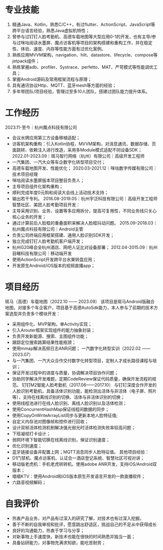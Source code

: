 # 专业技能

1. 精通Java、Kotlin，熟悉C/C++，有过flutter、ActionScript、JavaScript等跨平台语言经验，熟悉Java虚拟机特性；
2. 曾参与过钉钉人脸考勤机、高德车载地图等大型应用0-1的开发，也有主导/参与过咪咕阅读水墨屏、魔点访客机等项目的架构搭建和重构工作，并在稳定性、体验、速度、内存等性能方面有过优化案例。
3.	熟练应用MVVM架构，navigation、hilt、datastore、lifecycle、compose等jetpack组件；
4.	熟练掌握adb、profiler、Systrace、perfetto、MAT、严苛模式等性能调优工具；
5.	掌握Android源码及常用框架流程与原理；
6.	具有通讯协议Http、MQTT、蓝牙mesh等方面的经验；
7.	多年带团队/项目经验，管理过至多10人团队，搭建过团队能力提升体系。

# 工作经历

2023.11-至今｜杭州魔点科技有限公司
- 会议水牌应用第三方设备移植适配；
- 访客机架构重构：引入Kotlin协程，MVVM架构，对消息通讯、数据存储、页面跳转、依赖注入进行改造，采用多Module模式适配不同设备SDK；
2022.01-2023.09｜斑马智行网络（杭州）有限公司｜高级开发工程师
- 一汽集团、一汽大众等车企数字化转型项目交付；
- 高德车载地图开发、性能优化；
2020.03-2021.12｜咪咕数字传媒有限公司｜技术项目经理
- 咪咕阅读水墨屏版本项目整目负责人；
- 主导项目组件化架构重构；
- 顺利完成年度0元购和阅读大会线上活动技术支持；
- 输出若干专利。
2018.08-2019.05｜杭州宇泛科技有限公司｜高级开发工程师
智慧社区、美团人脸考勤项目开发：
- 主导采用识别、业务、设置等多应用拆分，提高可复用性，不同业务线只关心核心业务的开发；
- 通过计算前后人脸框的重叠面积来解决人脸框抖动问题。
2015.09-2018.03｜杭州魔点科技有限公司｜Android主管
- 负责公司终端应用框架搭建、通用人脸识别SDK开发；
- 独立完成钉钉人脸考勤机客户端开发；
- 杭州G20峰会全杭州酒店、网吧人证比对设备部署；
2012.04-2015.09｜杭州目睹科技有限公司｜移动端开发
- 使用ActionScript开发跨平台水果转盘应用；
- 开发原生Android/iOS版本的视频直播app；

# 项目经历 

斑马（高德）车载地图（2022.10 —— 2023.09）
该项目是斑马Android版融合地图，对接多个车企客户，项目基于高德AutoSdk能力，本人参与了前期的技术方案选型并负责多个模块开发：
- 采用组件化、MVP架构，单Activity实现；
- 引入Arouter框架实现组件的能力抽象封装；
- 负责开发新能源、搜索、主图组件功能；
- 跟踪定位搜索路算结果性能瓶颈；
- 使用mmap解决高频日志ANR问题；
一汽数字化转型实训（2022.02 —— 2023.07）
- 与一汽集团、一汽大众合作交付数字化转型项目，定制人才成长路径课程与培训；
- 保证开发过程中的进度与质量，协调解决项目协作问题；
- 协助同学解决开发难题，定期CodeReview保证代码质量，确保开发流程的规范。
钉钉M2智能人脸考勤机（2017.06——2017.10）
与钉钉深度合作开发的人脸识别考勤机，具备活体识别功能，能检测出活体与非活体（电子屏、照片等），支持在线离线识别的切换、活体与非活体识别的切换；
- 使用线程池进行在线人脸识别、离线人脸识别以及活体检测；
- 使用ConcurrentHashMap保证线程间数据的同步；
- 使用CopyOnWriteArrayList同步与更新本地人脸特征值;
- 自定义内存池对图像帧和控件进行回收；
- 设计双帧活体检测机制解决强光弱光时活体检测失败率较高问题；
- 下班凝视打卡设计；
- 弱网环境下智能切换在线离线识别，保证识别速度；
- 优化识别速度；
- 蓝牙链接设备并配置上网；MQTT消息同步人脸特征值。
其他项目经验：
- D1门禁机、魔点访客机、认证合一酒店登记系统、智慧社区可视对讲；
- 移动版老虎机：手机老虎转转机，使用adobe ANR开发，支持iOS/Android双版本；
- 唱唱KTV：使用Android和iOS版本原生开发语言开发的一款直播软件；
- 六路音视频解码；


# 自我评价

- 热衷产品业务，对产品有过深入的研究了解，对技术也有过深入挖掘。
- 善于不断的自我审视和批评，愿意跳出舒适区，挑战自己的不足从中获得成长
- 良好的沟通能力，热衷于学习与分享；
- 对新事物上手速度快，新技术也能在很快的时间熟悉并独当一面；
- 具备钻研能力，对事物充满求知欲，能吃苦耐劳；
